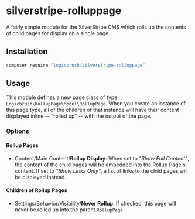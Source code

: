 # silverstripe-rolluppage

A fairly simple module for the SilverStripe CMS which rolls up the contents of child pages for display on a single page.

## Installation

```sh
composer require "logicbrush/silverstripe-rolluppage"
```

## Usage

This module defines a new page class of type `Logicbrush\RollupPage\Model\RollupPage`.  When you create an instance of this page type, all of the children of that instance will have their content displayed inline -- "rolled up" -- with the output of the page.

### Options

#### Rollup Pages

- Content/Main Content/**Rollup Display**: When set to *"Show Full Content"*, the content of the child pages will be embedded into the Rollup Page's content. If set to *"Show Links Only"*, a list of links to the child pages will be displayed instead.

#### Children of Rollup Pages

- Settings/Behavior/Visibility/**Never Rollup**: If checked, this page will never be rolled up into the parent `RollupPage`.
